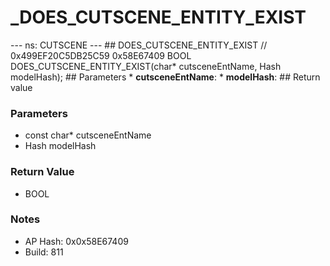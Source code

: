 # _DOES_CUTSCENE_ENTITY_EXIST

--- ns: CUTSCENE --- ## DOES_CUTSCENE_ENTITY_EXIST  // 0x499EF20C5DB25C59 0x58E67409 BOOL DOES_CUTSCENE_ENTITY_EXIST(char* cutsceneEntName, Hash modelHash);   ## Parameters * **cutsceneEntName**: * **modelHash**:  ## Return value

### Parameters
* const char* cutsceneEntName
* Hash modelHash

### Return Value
* BOOL

### Notes
* AP Hash: 0x0x58E67409
* Build: 811

